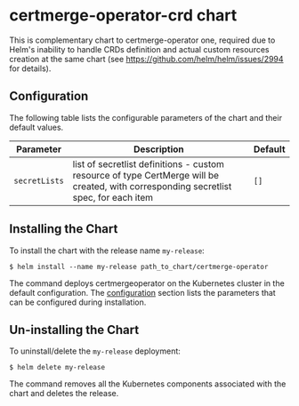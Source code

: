 # certmerge-operator-crd chart

This is complementary chart to certmerge-operator one, required due to Helm's
inability to handle CRDs definition and actual custom resources creation at the
same chart (see https://github.com/helm/helm/issues/2994 for details).

## Configuration

The following table lists the configurable parameters of the chart and their
default values.

| Parameter     | Description                | Default  |
|---------------|----------------------------|--------- |
| `secretLists` | list of secretlist definitions - custom resource of type CertMerge will be created, with corresponding secretlist spec, for each item | `[]` |



## Installing the Chart

To install the chart with the release name `my-release`:

```console
$ helm install --name my-release path_to_chart/certmerge-operator
```

The command deploys certmergeoperator on the Kubernetes cluster in the default
configuration. The [configuration](#configuration) section lists the parameters
that can be configured during installation.

## Un-installing the Chart

To uninstall/delete the `my-release` deployment:

```console
$ helm delete my-release
```

The command removes all the Kubernetes components associated with the chart and
deletes the release.
